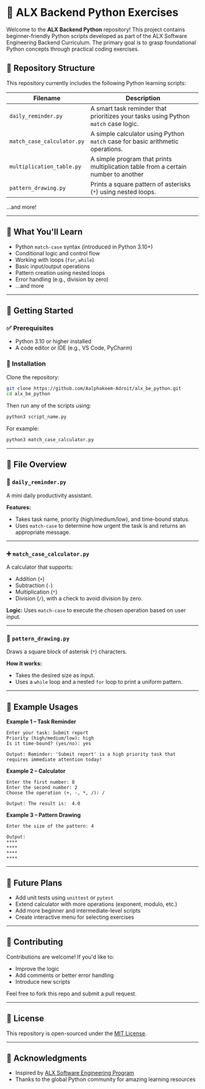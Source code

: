 # 🐍 ALX Backend Python Exercises

Welcome to the **ALX Backend Python** repository!
This project contains beginner-friendly Python scripts developed as part of the ALX Software Engineering Backend Curriculum. The primary goal is to grasp foundational Python concepts through practical coding exercises.

## 📁 Repository Structure

This repository currently includes the following Python learning scripts:

| Filename                   | Description                                                                        |
| -------------------------- | ---------------------------------------------------------------------------------- |
| `daily_reminder.py`        | A smart task reminder that prioritizes your tasks using Python `match` case logic. |
| `match_case_calculator.py` | A simple calculator using Python `match` case for basic arithmetic operations.     |
| `multiplication_table.py`  | A simple program that prints multiplication table from a certain number to another |
| `pattern_drawing.py`       | Prints a square pattern of asterisks (`*`) using nested loops.                     |
...and more!

---

## 🧠 What You'll Learn

* Python `match-case` syntax (introduced in Python 3.10+)
* Conditional logic and control flow
* Working with loops (`for`, `while`)
* Basic input/output operations
* Pattern creation using nested loops
* Error handling (e.g., division by zero)
* ...and more

---

## 🚀 Getting Started

### ✅ Prerequisites

* Python 3.10 or higher installed
* A code editor or IDE (e.g., VS Code, PyCharm)

### 🔧 Installation

Clone the repository:

```bash
git clone https://github.com/Aalphakeem-Adroit/alx_be_python.git
cd alx_be_python
```

Then run any of the scripts using:

```bash
python3 script_name.py
```

For example:

```bash
python3 match_case_calculator.py
```

---

## 📝 File Overview

### 📌 `daily_reminder.py`

A mini daily productivity assistant.

**Features:**

* Takes task name, priority (high/medium/low), and time-bound status.
* Uses `match-case` to determine how urgent the task is and returns an appropriate message.

---

### ➕ `match_case_calculator.py`

A calculator that supports:

* Addition (`+`)
* Subtraction (`-`)
* Multiplication (`*`)
* Division (`/`), with a check to avoid division by zero.

**Logic:**
Uses `match-case` to execute the chosen operation based on user input.

---

### 🧵 `pattern_drawing.py`

Draws a square block of asterisk (`*`) characters.

**How it works:**

* Takes the desired size as input.
* Uses a `while` loop and a nested `for` loop to print a uniform pattern.

---

## 🧪 Example Usages

**Example 1 – Task Reminder**

```
Enter your task: Submit report
Priority (high/medium/low): high
Is it time-bound? (yes/no): yes

Output: Reminder: 'Submit report' is a high priority task that requires immediate attention today!
```

**Example 2 – Calculator**

```
Enter the first number: 8
Enter the second number: 2
Choose the operation (+, -, *, /): /

Output: The result is:  4.0
```

**Example 3 – Pattern Drawing**

```
Enter the size of the pattern: 4

Output:
****
****
****
****
```

---

## 🎯 Future Plans

* Add unit tests using `unittest` or `pytest`
* Extend calculator with more operations (exponent, modulo, etc.)
* Add more beginner and intermediate-level scripts
* Create interactive menu for selecting exercises

---

## 🤝 Contributing

Contributions are welcome! If you'd like to:

* Improve the logic
* Add comments or better error handling
* Introduce new scripts

Feel free to fork this repo and submit a pull request.

---

## 📜 License

This repository is open-sourced under the [MIT License](LICENSE).

---

## 🙌 Acknowledgments

* Inspired by [ALX Software Engineering Program](https://www.alxafrica.com/)
* Thanks to the global Python community for amazing learning resources
